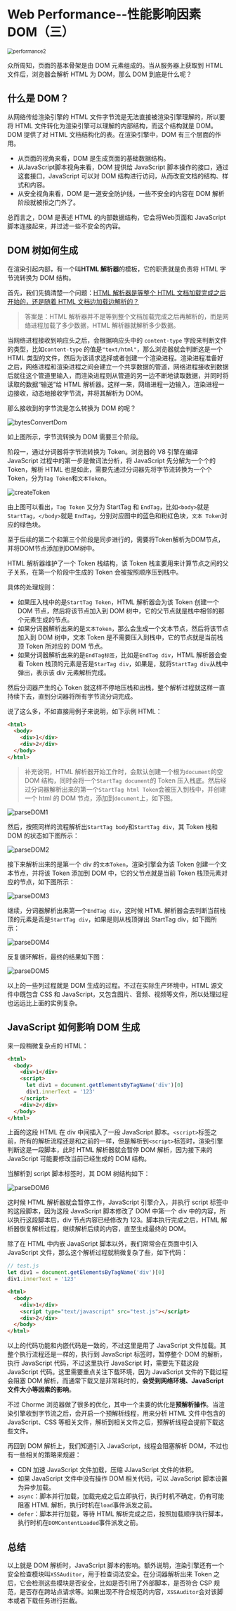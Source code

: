 # Web Performance--性能影响因素 DOM（三）

<img src="../.vuepress/public/images/WebPerformance/performance3.jpg" alt="performance2" style="zoom:80%;" />

众所周知，页面的基本骨架是由 DOM 元素组成的。当从服务器上获取到 HTML 文件后，浏览器会解析 HTML 为 DOM，那么 DOM 到底是什么呢？

## 什么是 DOM？

从网络传给渲染引擎的 HTML 文件字节流是无法直接被渲染引擎理解的，所以要将 HTML 文件转化为渲染引擎可以理解的内部结构，而这个结构就是 DOM。DOM 提供了对 HTML 文档结构化的表。在渲染引擎中，DOM 有三个层面的作用。

- 从页面的视角来看，DOM 是生成页面的基础数据结构。
- 从JavaScript脚本视角来看，DOM 提供给 JavaScript 脚本操作的接口，通过这套接口，JavaScript 可以对 DOM 结构进行访问，从而改变文档的结构、样式和内容。
- 从安全视角来看，DOM 是一道安全防护线，一些不安全的内容在 DOM 解析阶段就被拒之门外了。

总而言之，DOM 是表述 HTML 的内部数据结构，它会将Web页面和 JavaScript 脚本连接起来，并过滤一些不安全的内容。

## DOM 树如何生成

在渲染引起内部，有一个叫**HTML 解析器**的模板，它的职责就是负责将 HTML 字节流转换为 DOM 结构。

首先，我们先搞清楚一个问题：<u>HTML 解析器是等整个 HTML 文档加载完成之后开始的，还是随着 HTML 文档边加载边解析的？</u>

> 答案是：HTML 解析器并不是等到整个文档加载完成之后再解析的，而是网络进程加载了多少数据，HTML 解析器就解析多少数据。

当网络进程接收到响应头之后，会根据响应头中的 `content-type` 字段来判断文件的类型，比如`content-type` 的值是`"text/html"`，那么浏览器就会判断这是一个 HTML 类型的文件，然后为该请求选择或者创建一个渲染进程。渲染进程准备好之后，网络进程和渲染进程之间会建立一个共享数据的管道，网络进程接收到数据后就往这个管道里输入，而渲染进程则从管道的另一边不断地读取数据，并同时将读取的数据“输送”给 HTML 解析器。这样一来，网络进程一边输入，渲染进程一边接收，动态地接收字节流，并将其解析为 DOM。

那么接收到的字节流是怎么转换为 DOM 的呢？

![bytesConvertDom](../.vuepress/public/images/WebPerformance/bytesConvertDom.svg)

如上图所示，字节流转换为 DOM 需要三个阶段。

阶段一，通过分词器将字节流转换为 Token。浏览器的 V8 引擎在编译 JavaScript 过程中的第一步是做词法分析，将 JavaScript 先分解为一个个的 Token，解析 HTML 也是如此，需要先通过分词器先将字节流转换为一个个 Token，分为`Tag Token`和`文本Token`。

![createToken](../.vuepress/public/images/WebPerformance/createToken.svg)

由上图可以看出，`Tag Token` 又分为 StartTag 和 `EndTag`，比如`<body>`就是 `StartTag`，`</body>`就是 `EndTag`，分别对应图中的蓝色和粉红色块，`文本 Token`对应的绿色块。

至于后续的第二个和第三个阶段是同步进行的，需要将Token解析为DOM节点，并将DOM节点添加到DOM树中。

HTML 解析器维护了一个 Token 栈结构，该 Token 栈主要用来计算节点之间的父子关系，在第一个阶段中生成的 Token 会被按照顺序压到栈中。

具体的处理规则：

- 如果压入栈中的是`StartTag Token`，HTML 解析器会为该 Token 创建一个 DOM 节点，然后将该节点加入到 DOM 树中，它的父节点就是栈中相邻的那个元素生成的节点。
- 如果分词器解析出来的是`文本Token`，那么会生成一个文本节点，然后将该节点加入到 DOM 树中，文本 Token 是不需要压入到栈中，它的节点就是当前栈顶 Token 所对应的 DOM 节点。
- 如果分词器解析出来的是`EndTag标签`，比如是`EndTag div`，HTML 解析器会查看 Token 栈顶的元素是否是`StarTag div`，如果是，就将`StartTag div`从栈中弹出，表示该 div 元素解析完成。

然后分词器产生的心 Token 就这样不停地压栈和出栈，整个解析过程就这样一直持续下去，直到分词器将所有字节流分词完成。

说了这么多，不如直接用例子来说明，如下示例 HTML：

```html
<html>
  <body>
    <div>1</div>
    <div>2</div>
  </body>
</html>
```

> 补充说明，HTML 解析器开始工作时，会默认创建一个根为`document`的空 DOM 结构，同时会将一个`StartTag document`的 Token 压入栈底。然后经过分词器解析出来的第一个`StartTag html Token`会被压入到栈中，并创建一个 html 的 DOM 节点，添加到`document`上，如下图。

![parseDOM1](../.vuepress/public/images/WebPerformance/parseDOM1.svg)

然后，按照同样的流程解析出`StartTag body`和`StartTag div`，其 Token 栈和 DOM 的状态如下图所示：

![parseDOM2](../.vuepress/public/images/WebPerformance/parseDOM2.svg)

接下来解析出来的是第一个 div 的`文本Token`，渲染引擎会为该 Token 创建一个文本节点，并将该 Token 添加到 DOM 中，它的父节点就是当前 Token 栈顶元素对应的节点，如下图所示：

![parseDOM3](../.vuepress/public/images/WebPerformance/parseDOM3.svg)

继续，分词器解析出来第一个`EndTag div`，这时候 HTML 解析器会去判断当前栈顶的元素是否是`StartTag div`，如果是则从栈顶弹出 StartTag div，如下图所示：

![parseDOM4](../.vuepress/public/images/WebPerformance/parseDOM4.svg)

反复循环解析，最终的结果如下图：

![parseDOM5](../.vuepress/public/images/WebPerformance/parseDOM5.svg)

以上的一些列过程就是 DOM 生成的过程。不过在实际生产环境中，HTML 源文件中既包含 CSS 和 JavaScript，又包含图片、音频、视频等文件，所以处理过程也远远比上面的实例复杂。

## JavaScript 如何影响 DOM 生成

来一段稍微复杂点的 HTML：

```html
<html>
  <body>
    <div>1</div>
    <script>
      let div1 = document.getElementsByTagName('div')[0]
      div1.innerText = '123'
    </script>
    <div>2</div>
  </body>
</html>
```

上面的这段 HTML 在 div 中间插入了一段 JavaScript 脚本。`<script>`标签之前，所有的解析流程还是和之前的一样，但是解析到`<script>`标签时，渲染引擎判断这是一段脚本，此时 HTML 解析器就会暂停 DOM 解析，因为接下来的 JavaScript 可能要修改当前已经生成的 DOM 结构。

当解析到 script 脚本标签时，其 DOM 树结构如下：

![parseDOM6](../.vuepress/public/images/WebPerformance/parseDOM6.svg)

这时候 HTML 解析器就会暂停工作，JavaScript 引擎介入，并执行 script 标签中的这段脚本，因为这段 JavaScript 脚本修改了 DOM 中第一个 div 中的内容，所以执行这段脚本后，div 节点内容已经修改为 123。脚本执行完成之后，HTML 解析器恢复解析过程，继续解析后续的内容，直至生成最终的 DOM。

除了在 HTML 中内嵌 JavaScript 脚本以外，我们常常会在页面中引入 JavaScript 文件，那么这个解析过程就稍微复杂了些，如下代码：

```javascript
// test.js
let div1 = document.getElementsByTagName('div')[0]
div1.innerText = '123'
```

```html
<html>
  <body>
    <div>1</div>
    <script type="text/javascript" src="test.js"></script>
    <div>2</div>
  </body>
</html>
```

以上的代码功能和内嵌代码是一致的，不过这里是用了 JavaScript 文件加载。其整个执行流程还是一样的，执行到 JavaScript 标签时，暂停整个 DOM 的解析，执行 JavaScript 代码，不过这里执行 JavaScript 时，需要先下载这段 JavaScript 代码。这里需要重点关注下载环境，因为 JavaScript 文件的下载过程会阻塞 DOM 解析，而通常下载又是非常耗时的，**会受到网络环境、JavaScript 文件大小等因素的影响**。

不过 Chorme 浏览器做了很多的优化，其中一个主要的优化是**预解析操作**。当渲染引擎收到字节流之后，会开启一个预解析线程，用来分析 HTML 文件中包含的 JavaScript、CSS 等相关文件，解析到相关文件之后，预解析线程会提前下载这些文件。

再回到 DOM 解析上，我们知道引入 JavaScript，线程会阻塞解析 DOM，不过也有一些相关的策略来规避：

- CDN 加速 JavaScript 文件加载，压缩 JJavaScript 文件的体积。
- 如果 JavaScript 文件中没有操作 DOM 相关代码，可以 JavaScript 脚本设置为异步加载。
- `async`：脚本并行加载，加载完成之后立即执行，执行时机不确定，仍有可能阻塞 HTML 解析，执行时机在`load`事件派发之前。
- `defer`：脚本并行加载，等待 HTML 解析完成之后，按照加载顺序执行脚本，执行时机在`DOMContentLoaded`事件派发之前。

## 总结

以上就是 DOM 解析时，JavaScript 脚本的影响。额外说明，渲染引擎还有一个安全检查模块叫`XSSAuditor`，用于检查词法安全。在分词器解析出来 Token 之后，它会检测这些模块是否安全，比如是否引用了外部脚本，是否符合 CSP 规范，是否存在跨站点请求等。如果出现不符合规范的内容，`XSSAuditor`会对该脚本或者下载任务进行拦截。
